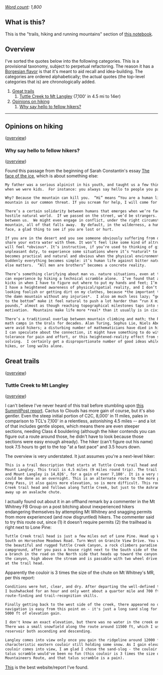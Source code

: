 *[Word count](https://wordcounter.net/): 1,800*

## What is this?

This is the "trails, hiking and running mountains" section of [this notebook](https://monastri.github.io/). 

<a name="#overview"></a>

## Overview

I've sorted the quotes below into the following categories. This is a provisional taxonomy, subject to perpetual refactoring. The reason it has a [Borgesian flavor](https://github.com/monastri/monastri.github.io/blob/master/poetry.md#the-celestial-emporium-of-benevolent-knowledge) is that it's meant to aid recall and idea-building. The categories are ordered alphabetically; the actual quotes (the top-level categories that is) are chronologically added.

1. [Great trails](#great-trails)         
	1. [Tuttle Creek to Mt Langley](#tuttle-creek-to-mt-langley) (7,100' in 4.5 mi to 14er)
2. [Opinions on hiking](#opinions-on-hiking)
	1. [Why say hello to fellow hikers?](#why-say-hello-to-fellow-hikers)
	
----------------------------------------

<a name="#opinions-on-hiking"></a>
## Opinions on hiking
([overview](#overview))

<a name="#why-say-hello-to-fellow-hikers"></a>
### Why say hello to fellow hikers?
([overview](#overview))

Found this passage from the beginning of Sarah Constantin's essay [The face of the ice](https://srconstantin.wordpress.com/2017/05/30/the-face-of-the-ice/), which is about something else:

```markdown
My father was a serious alpinist in his youth, and taught us a few things about mountains
when we were kids.  For instance: you always say hello to people you pass on the mountain.

Why? Because the mountain can kill you.  “Hi” means “You are a human like me, and this 
mountain is our common threat. If you scream for help, I will come for you.”

There’s a certain solidarity between humans that emerges when we’re faced with a potentially
hostile natural world.  If we passed on the street, we’d be strangers. There’d be no bond
between us.  We might even engage in conflict, under the right circumstances. But on the 
mountain, all of that falls away.  By default, in the wilderness, a human face is a friendly 
face, a glad thing to see if you are lost or hurt.

If you are in the desert and you see someone obviously suffering from dehydration, you’ll
share your extra water with them. It won’t feel like some kind of altruism or charity, it
will feel *obvious*. It’s instructive, if you’re used to thinking of giving as an 
unpleasant duty, to experience some situations where it’s *natural* to be kind.  Kindness 
becomes practical and natural and obvious when the physical environment is hostile.  
Suddenly everything becomes simple: it’s human life against bitter nature, and nothing
else matters.  “All men are brothers” becomes a concrete reality.

There’s something clarifying about man vs. nature situations, even at the minimal level you
can experience by hiking a technical scramble alone.  I’ve found that a certain alertness
kicks in when I have to figure out where to put my hands and feet; I’m scared of falling, 
I have a heightened awareness of physical/spatial reality, and I don’t care at *all* about
looking foolish or getting dirt on my clothes, because *the important thing is to get off 
the damn mountain without any injuries*.  I also am much less lazy; “get to the top” or “get
to the bottom” make it feel natural to push a lot harder than “run X miles” or “lift X 
pounds,” almost as though reaching topographical milestones taps into some primal source of
motivation.  Mountains make life more *real* than it usually is in civilized life.

There’s a traditional overlap between mountain climbing and math; the Russians had their 
math camps in the Urals for decades. Alan Turing, Sophus Lie, Niels Abel , and many others
were avid hikers; a disturbing number of mathematicians have died in hiking accidents.  If
I can speculate about the connection, it might have something to do with love of solitude,
tolerance for pain and effort, or this heightened-reality effect from spatial problem-
solving.  I certainly get a disproportionate number of good ideas while on runs, bike rides,
hikes, or long walks alone.
```

<a name="#Great-trails"></a>
## Great trails
([overview](#overview))

<a name="#tuttle-creek-to-mt-langley"></a>
### Tuttle Creek to Mt Langley
([overview](#overview))

I can't believe I've never heard of this trail before stumbling upon [this SummitPost report](https://www.summitpost.org/tuttle-creek-to-mount-langley/314792). Cactus to Clouds has more gain of course, but it's also gentler. Even the steep initial portion of C2C, 8,000' in 11 miles, pales in comparison to TCL's 7,100' in a relentless, astonishing 4.5 miles -- and a lot of that includes gentle slopes, which means there are even steeper sections, needing Class 4 bouldering (although the hiker contends you can figure out a route around those, he didn't have to look because those sections were easy enough already). The hiker (can't figure out his name) took 7.5 hours to get to the top "at a fast pace" and 3.5 hours down. 

The overview is very understated. It just assumes you're a next-level hiker:

```markdown
This is a trail description that starts at Tuttle Creek trail head and goes to the peak of
Mount Langley. This trail is 4.5 miles (9 miles round trip). The trail head is at about 6,900'
and Mount Langley is 14,026', for a gain of over 7,100'. It is a very strenuous day hike or 
could be done as an overnight. This is an alternate route to the more popular route over New
Army Pass, it also gains more elevation, so is more difficult. This route starts at the Tuttle
Creek trail head and follows along Tuttle Creek, but just to the Ashram, after that it vears
away up an avalache chute.
```

I actually found out about it in an offhand remark by a commenter in the Mt Whitney FB Group on a post bitching about inexperienced hikers endangering themselves by attempting Mt Whitney and snagging permits from more experienced (and now disgruntled) hikers. The commenter said to try this route out, since (1) it doesn't require permits (2) the trailhead is right next to Lone Pine:

```markdown
Tuttle Creek trail head is just a few miles out of Lone Pine. Head up Whitney Portal and turn
South on Horseshoe Meadows Road. Turn West on Granite View Drive. You will now be looking up 
the beautiful and rugged Tuttle Creek Canyon, a rock climbers paradise. Pass south of the 
campground, after you pass a house right next to the South side of the road, start watching for 
a branch in the road on the North side that heads up toward the canyon. The road skirts along 
the canyon, high above the stream and is passable with two wheel drive. There is a turn around 
at the trail head. 
```

Apparently the couloir is 3 times the size of the chute on Mt Whitney's MR, per this report:

```markdown
Conditions were hot, clear, and dry. After departing the well-defined trail to the Ashram, 
I bushwhacked for an hour and only went about a quarter mile and 700 ft gain due to my poor
route-finding and trail-recognition skills. 

Finally getting back to the west side of the creek, there appeared no defined trail, however
navigation is easy from this point on - it's just a long sand slog for the next few miles and
5000 ft of elevation gain. 

I don't know an exact elevation, but there was no water in the creek once above 9000-10000 ft.
There was a small snowfield along the route around 11500 ft, which I used to refill my
reservoir both ascending and descending. 

Langley comes into view only once you gain the ridgeline around 12000 ft., the top of its 
characteristic eastern couloir still holding some snow. As I gain elevation and more of the
couloir comes into view, I am glad I chose the sand-slog - the couloir is mostly bare and the
talus scramble would've been no fun (this couloir is 3 times the size of the chute on Whitney's
Mountaineers Route, and that talus scramble is a pain).
```

[This](http://peaksforfreaks.blogspot.com/2013/05/tuttle-peak-mt-langley-via-northeast.html) is the best website/report I've found.
